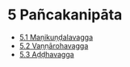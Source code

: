 # 5 Pañcakanipāta

* [5.1 Maṇikuṇḍalavagga](5/5.1.md)
* [5.2 Vaṇṇārohavagga](5/5.2.md)
* [5.3 Aḍḍhavagga](5/5.3.md)
